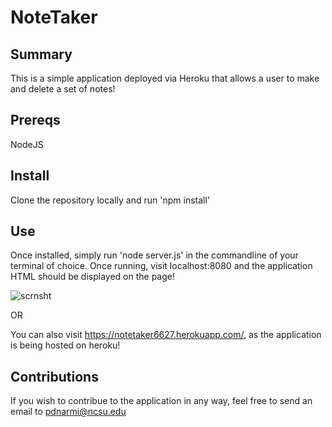 # NoteTaker

## Summary

This is a simple application deployed via Heroku that allows a user to make and delete a set of notes!

## Prereqs

NodeJS

## Install

Clone the repository locally and run 'npm install'

## Use

Once installed, simply run 'node server.js' in the commandline of your terminal of choice.
Once running, visit localhost:8080 and the application HTML should be displayed on the page!

![scrnsht](https://user-images.githubusercontent.com/69808622/99908710-1ac74580-2cb2-11eb-8479-7a8df60efb4c.png)


OR

You can also visit https://notetaker6627.herokuapp.com/, as the application is being hosted on heroku!

## Contributions

If you wish to contribue to the application in any way, feel free to send an email to pdnarmi@ncsu.edu
